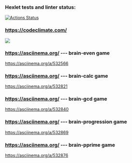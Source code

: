 ### Hexlet tests and linter status:
[![Actions Status](https://github.com/valeevice/python-project-49/workflows/hexlet-check/badge.svg)](https://github.com/valeevice/python-project-49/actions)

### https://codeclimate.com/
<a href="https://codeclimate.com/github/valeevice/python-project-49/maintainability"><img src="https://api.codeclimate.com/v1/badges/ba609632360327b2c902/maintainability" /></a>

### https://asciinema.org/ --- brain-even game
https://asciinema.org/a/532566

### https://asciinema.org/ --- brain-calc game
https://asciinema.org/a/532821

### https://asciinema.org/ --- brain-gcd game
https://asciinema.org/a/532840

### https://asciinema.org/ --- brain-progression game
https://asciinema.org/a/532869

### https://asciinema.org/ --- brain-pprime game
https://asciinema.org/a/532876